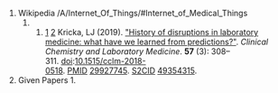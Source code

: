 1.  Wikipedia /A/Internet_Of_Things/#Internet_of_Medical_Things
	1. 1. [1](zim://ada09bae-8e7e-547b-35ba-f75e9ca2af8c.zim/A/Internet_of_things#cite_ref-ClinLab_48-0) [2](zim://ada09bae-8e7e-547b-35ba-f75e9ca2af8c.zim/A/Internet_of_things#cite_ref-ClinLab_48-1) Kricka, LJ (2019). ["History of disruptions in laboratory medicine: what have we learned from predictions?"](https://doi.org/10.1515%2Fcclm-2018-0518). _Clinical Chemistry and Laboratory Medicine_. **57** (3): 308–311. [doi](zim://ada09bae-8e7e-547b-35ba-f75e9ca2af8c.zim/A/Doi_\(identifier\) "Doi (identifier)"):[10.1515/cclm-2018-0518](https://doi.org/10.1515%2Fcclm-2018-0518). [PMID](zim://ada09bae-8e7e-547b-35ba-f75e9ca2af8c.zim/A/PMID_\(identifier\) "PMID (identifier)") [29927745](https://pubmed.ncbi.nlm.nih.gov/29927745). [S2CID](zim://ada09bae-8e7e-547b-35ba-f75e9ca2af8c.zim/A/S2CID_\(identifier\) "S2CID (identifier)") [49354315](https://api.semanticscholar.org/CorpusID:49354315).
2. Given Papers
	1. 